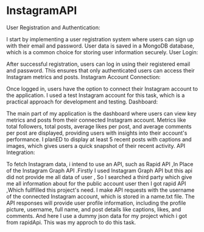 # InstagramAPI

User Registration and Authentication:

I start by implementing a user registration system where users can sign up with their email and password.
User data is saved in a MongoDB database, which is a common choice for storing user information securely.
User Login:

After successful registration, users can log in using their registered email and password. This ensures that only authenticated users can access their Instagram metrics and posts.
Instagram Account Connection:

Once logged in, users have the option to connect their Instagram account to the application.
 I used a test Instagram account for this task, which is a practical approach for development and testing.
Dashboard:

The main part of my application is the dashboard where users can view key metrics and posts from their connected Instagram account.
Metrics like total followers, total posts, average likes per post, and average comments per post are displayed, providing users with insights into their account's performance.
I planED to display at least 5 recent posts with captions and images, which gives users a quick snapshot of their recent activity.
API Integration:

To fetch Instagram data, i intend to use an API, such as Rapid API ,In Place of the Instagram Graph API .Firstly I used Instagram Graph API but this api did not provide me all data of user , So I searched a third party which give me all information about for the public account user then I got rapid API ,Which fullfilled this project's need. 
I make API requests with the username of the connected Instagram account, which is stored in a name.txt file.
The API responses will provide user profile information, including the profile picture, username, full name, and post details like captions, likes, and comments.
And here I use a dummy json data for my project which i got from rapidApi.
This was my approch to do this task.
